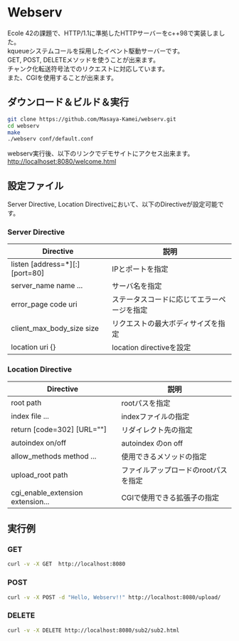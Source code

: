 # Webserv

Ecole 42の課題で、HTTP/1.1に準拠したHTTPサーバーをc++98で実装しました。  
kqueueシステムコールを採用したイベント駆動サーバーです。  
GET, POST, DELETEメソッドを使うことが出来ます。  
チャンク化転送符号法でのリクエストに対応しています。  
また、CGIを使用することが出来ます。

## ダウンロード＆ビルド＆実行

```sh
git clone https://github.com/Masaya-Kamei/webserv.git
cd webserv
make
./webserv conf/default.conf
```

webserv実行後、以下のリンクでデモサイトにアクセス出来ます。  
[http://localhoset:8080/welcome.html](http://localhoset:8080/welcome.html)

## 設定ファイル

Server Directive, Location Directiveにおいて、以下のDirectiveが設定可能です。

### Server Directive

| Directive                      | 説明                                       |
| ------------------------------ | ------------------------------------------ |
| listen [address=*][:][port=80] | IPとポートを指定                           |
| server_name name ...           | サーバ名を指定                             |
| error_page code uri            | ステータスコードに応じてエラーページを指定 |
| client_max_body_size size      | リクエストの最大ボディサイズを指定         |
| location uri {}                | location directiveを設定                   |

### Location Directive

| Directive                         | 説明                                 |
| --------------------------------- | ------------------------------------ |
| root path                         | rootパスを指定                       |
| index file ...                    | indexファイルの指定                  |
| return [code=302] [URL=""]        | リダイレクト先の指定                 |
| autoindex on/off                  | autoindex のon off                   |
| allow_methods method ...          | 使用できるメソッドの指定             |
| upload_root path                  | ファイルアップロードのrootパスを指定 |
| cgi_enable_extension extension... | CGIで使用できる拡張子の指定          |

## 実行例

### GET

```sh
curl -v -X GET  http://localhost:8080
```

### POST

```sh
curl -v -X POST -d "Hello, Webserv!!" http://localhost:8080/upload/
```

### DELETE

```sh
curl -v -X DELETE http://localhost:8080/sub2/sub2.html
```
